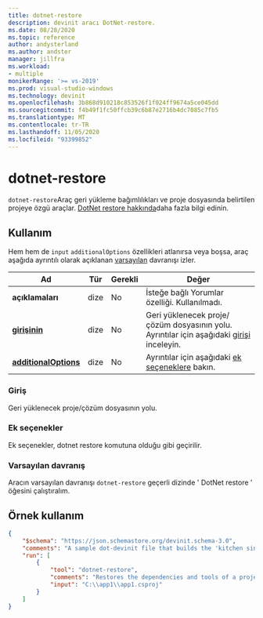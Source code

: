 ```yaml
---
title: dotnet-restore
description: devinit aracı DotNet-restore.
ms.date: 08/28/2020
ms.topic: reference
author: andysterland
ms.author: andster
manager: jillfra
ms.workload:
- multiple
monikerRange: '>= vs-2019'
ms.prod: visual-studio-windows
ms.technology: devinit
ms.openlocfilehash: 3b868d910218c853526f1f024ff9674a5ce045dd
ms.sourcegitcommit: f4b49f1fc50ffcb39c6b87e2716b4dc7085c7fb5
ms.translationtype: MT
ms.contentlocale: tr-TR
ms.lasthandoff: 11/05/2020
ms.locfileid: "93399852"
---
```

# <a name="dotnet-restore"></a>dotnet-restore

`dotnet-restore`Araç geri yükleme bağımlılıkları ve proje dosyasında belirtilen projeye özgü araçlar. [DotNet restore hakkında](/dotnet/core/tools/dotnet-restore)daha fazla bilgi edinin.

## <a name="usage"></a>Kullanım

Hem hem de `input` `additionalOptions` özellikleri atlanırsa veya boşsa, araç aşağıda ayrıntılı olarak açıklanan [varsayılan](#default-behavior) davranışı izler.

| Ad                                             | Tür   | Gerekli | Değer                                                                                |
|--------------------------------------------------|--------|----------|--------------------------------------------------------------------------------------|
| **açıklamaları**                                     | dize | No       | İsteğe bağlı Yorumlar özelliği. Kullanılmadı.                                                |
| [**girişinin**](#input)                              | dize | No       | Geri yüklenecek proje/çözüm dosyasının yolu. Ayrıntılar için aşağıdaki [girişi](#input) inceleyin. |
| [**additionalOptions**](#additional-options)     | dize | No       | Ayrıntılar için aşağıdaki [ek seçeneklere](#additional-options) bakın.                     |

### <a name="input"></a>Giriş

Geri yüklenecek proje/çözüm dosyasının yolu.

### <a name="additional-options"></a>Ek seçenekler

Ek seçenekler, dotnet restore komutuna olduğu gibi geçirilir.

### <a name="default-behavior"></a>Varsayılan davranış

Aracın varsayılan davranışı `dotnet-restore` geçerli dizinde ' DotNet restore ' öğesini çalıştıralım.

## <a name="example-usage"></a>Örnek kullanım

```json
{
    "$schema": "https://json.schemastore.org/devinit.schema-3.0",
    "comments": "A sample dot-devinit file that builds the 'kitchen sink'",
    "run": [
        {
            "tool": "dotnet-restore",
            "comments": "Restores the dependencies and tools of a project using dotnet core.",
            "input": "C:\\app1\\app1.csproj"
        }
    ]
}
```
